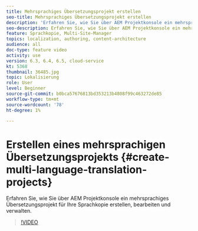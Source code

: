 ```yaml
---
title: Mehrsprachiges Übersetzungsprojekt erstellen
seo-title: Mehrsprachiges Übersetzungsprojekt erstellen
description: 'Erfahren Sie, wie Sie über AEM Projektkonsole ein mehrsprachiges Übersetzungsprojekt für Ihre Sprachkopie erstellen, bearbeiten und verwalten. '
seo-description: Erfahren Sie, wie Sie über AEM Projektkonsole ein mehrsprachiges Übersetzungsprojekt für Ihre Sprachkopie erstellen, bearbeiten und verwalten.
feature: Sprachkopie, Multi-Site-Manager
topics: localization, authoring, content-architecture
audience: all
doc-type: feature video
activity: use
version: 6.3, 6.4, 6.5, cloud-service
kt: 5368
thumbnail: 36485.jpg
topic: Lokalisierung
role: User
level: Beginner
source-git-commit: b0bca57676813bd353213b4808f99c463272de85
workflow-type: tm+mt
source-wordcount: '78'
ht-degree: 1%

---
```



# Erstellen eines mehrsprachigen Übersetzungsprojekts {#create-multi-language-translation-projects}

Erfahren Sie, wie Sie über AEM Projektkonsole ein mehrsprachiges Übersetzungsprojekt für Ihre Sprachkopie erstellen, bearbeiten und verwalten.

>[!VIDEO](https://video.tv.adobe.com/v/36485?quality=12&learn=on)

